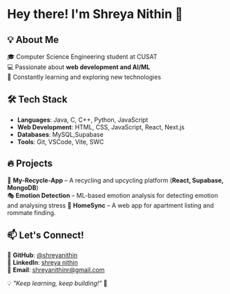 # Hey there! I'm Shreya Nithin 👋  

## 💡 About Me  
🎓 Computer Science Engineering student at CUSAT  
💻 Passionate about **web development and AI/ML**  
🚀 Constantly learning and exploring new technologies  

## 🛠 Tech Stack  
- **Languages**: Java, C, C++, Python, JavaScript  
- **Web Development**: HTML, CSS, JavaScript, React, Next.js  
- **Databases**: MySQL,Supabase  
- **Tools**: Git, VSCode, Vite, SWC  

## 🔥 Projects  
🌱 **My-Recycle-App** – A recycling and upcycling platform (**React, Supabase, MongoDB**)  
🎭 **Emotion Detection** – ML-based emotion analysis for detecting emotion and analysing stress
🏡 **HomeSync** – A web app for apartment listing and rommate finding.  

## 📫 Let's Connect!  
🔗 **GitHub**: [@shreyanithin](https://github.com/shreyanithin)  
🔗 **LinkedIn**: [shreya nithin](https://www.linkedin.com/in/shreya-nithin-874872277?utm_source=share&utm_campaign=share_via&utm_content=profile&utm_medium=android_app )  
📩 **Email**: [shreyanithinr@gmail.com](#)  

💡 *"Keep learning, keep building!"* 🚀
